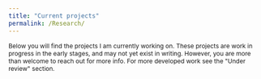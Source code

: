 ```yaml
---
title: "Current projects"
permalink: /Research/
---
```

<p style="font-size:12px">  Below you will find the projects I am currently working on. These projects are work in progress in the early stages, and may not yet exist in writing. However, you are more than welcome to reach out for more info. For more developed work see  the "Under review" section. </p>

